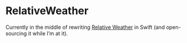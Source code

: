 RelativeWeather
===============

Currently in the middle of rewriting [Relative Weather](https://itunes.apple.com/us/app/relative-weather/id607820526) in Swift (and open-sourcing it while I’m at it).
